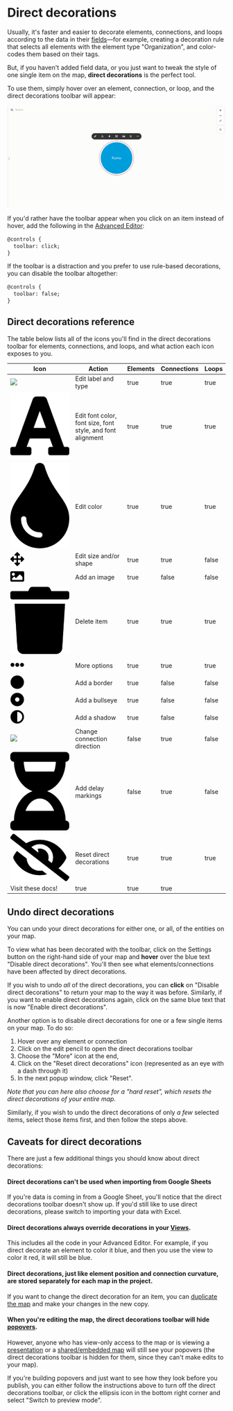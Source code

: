 # Direct decorations

Usually, it's faster and easier to decorate elements, connections, and loops according to the data in their [fields](fields.md)—for example, creating a decoration rule that selects all elements with the element type "Organization", and color-codes them based on their tags.

But, if you haven't added field data, or you just want to tweak the style of one single item on the map, **direct decorations** is the perfect tool.

To use them, simply hover over an element, connection, or loop, and the direct decorations toolbar will appear:

![direct decorations toolbar](../images/direct-decoration-toolbar.png)

If you'd rather have the toolbar appear when you click on an item instead of hover, add the following in the [Advanced Editor](../overview/view-editors.md#advanced-editor):

```
@controls {
  toolbar: click;
}
```

If the toolbar is a distraction and you prefer to use rule-based decorations, you can disable the toolbar altogether:

```
@controls {
  toolbar: false;
}
```

## Direct decorations reference

The table below lists all of the icons you'll find in the direct decorations toolbar for elements, connections, and loops, and what action each icon exposes to you.

<table><thead>
<tr><th>Icon</th><th>Action</th><th data-type="checkbox">Elements</th><th data-type="checkbox">Connections</th><th data-type="checkbox">Loops</th></tr></thead><tbody>
<tr><td><img src="/icons/pencil.svg" /></td><td>Edit label and type</td><td>true</td><td>true</td><td>true</td></tr>
<tr><td><img src="/icons/font.svg" /></td><td>Edit font color, font size, font style, and font alignment</td><td>true</td><td>true</td><td>true</td></tr>
<tr><td><img src="/icons/tint.svg" /></td><td>Edit color</td><td>true</td><td>true</td><td>true</td></tr>
<tr><td><img src="/icons/arrows-alt.svg" /></td><td>Edit size and/or shape</td><td>true</td><td>true</td><td>false</td></tr>
<tr><td><img src="/icons/image.svg" /></td><td>Add an image</td><td>true</td><td>false</td><td>false</td></tr>
<tr><td><img src="/icons/trash.svg" /></td><td>Delete item</td><td>true</td><td>true</td><td>true</td></tr>
<tr><td><img src="/icons/ellipsis-h.svg" /></td><td>More options</td><td>true</td><td>true</td><td>true</td></tr>
<tr><td><img src="/icons/circle.svg" /></td><td>Add a border</td><td>true</td><td>false</td><td>false</td></tr>
<tr><td><img src="/icons/dot-circle.svg" /></td><td>Add a bullseye</td><td>true</td><td>false</td><td>false</td></tr>
<tr><td><img src="/icons/adjust.svg" /></td><td>Add a shadow</td><td>true</td><td>false</td><td>false</td></tr>
<tr><td><img src="/icons/exchange.svg" /></td><td>Change connection direction</td><td>false</td><td>true</td><td>false</td></tr>
<tr><td><img src="/icons/hourglass-half.svg" /></td><td>Add delay markings</td><td>false</td><td>true</td><td>false</td></tr>
<tr><td><img src="/icons/eye-slash.svg" /></td><td>Reset direct decorations</td><td>true</td><td>true</td><td>true</td></tr>
<tr><td>Visit these docs!</td><td>true</td><td>true</td><td>true</td></tr></tbody></table>

## Undo direct decorations

You can undo your direct decorations for either one, or all, of the entities on your map.

To view what has been decorated with the toolbar, click on the Settings button on the right-hand side of your map and **hover** over the blue text "Disable direct decorations". You'll then see what elements/connections have been affected by direct decorations.

If you wish to undo _all_ of the direct decorations, you can **click** on "Disable direct decorations" to return your map to the way it was before. Similarly, if you want to enable direct decorations again, click on the same blue text that is now "Enable direct decorations".

Another option is to disable direct decorations for one or a few single items on your map. To do so:

1. Hover over any element or connection
2. Click on the edit pencil to open the direct decorations toolbar
3. Choose the "More" icon at the end,
4. Click on the "Reset direct decorations" icon (represented as an eye with a dash through it)
5. In the next popup window, click "Reset".

_Note that you can here also choose for a "hard reset", which resets the direct decorations of your entire map._

Similarly, if you wish to undo the direct decorations of only _a few_ selected items, select those items first, and then follow the steps above.

## Caveats for direct decorations

There are just a few additional things you should know about direct decorations:

#### Direct decorations can't be used when importing from Google Sheets

If you're data is coming in from a Google Sheet, you'll notice that the direct decorations toolbar doesn't show up. If you'd still like to use direct decorations, please switch to importing your data with Excel.

#### Direct decorations always override decorations in your [Views](views.md).

This includes all the code in your Advanced Editor. For example, if you direct decorate an element to color it blue, and then you use the view to color it red, it will still be blue.

#### Direct decorations, just like element position and connection curvature, are stored separately for each map in the project.

If you want to change the direct decoration for an item, you can [duplicate the map](../overview/settings.md#map-settings) and make your changes in the new copy.

#### When you're editing the map, the direct decorations toolbar will hide [popovers](popovers.md).

However, anyone who has view-only access to the map or is viewing a [presentation](presentations.md) or a [shared/embedded map](share-and-embed.md) will still see your popovers (the direct decorations toolbar is hidden for them, since they can't make edits to your map).

If you're building popovers and just want to see how they look before you publish, you can either follow the instructions above to turn off the direct decorations toolbar, or click the ellipsis icon in the bottom right corner and select "Switch to preview mode".
